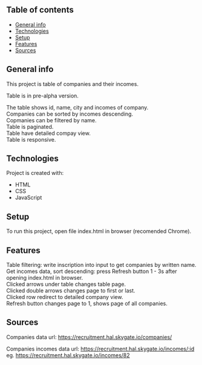 ## Table of contents
* [General info](#general-info)
* [Technologies](#technologies)
* [Setup](#setup)
* [Features](#features)
* [Sources](#sources)

## General info
This project is table of companies and their incomes.

Table is in pre-alpha version.

The table shows id, name, city and incomes of company. <br/>
Companies can be sorted by incomes descending. <br/>
Copmanies can be filtered by name. <br/>
Table is paginated. <br/>
Table have detailed compay view. <br/>
Table is responsive.

## Technologies
Project is created with:
* HTML
* CSS
* JavaScript

## Setup
To run this project, open file index.html in browser (recomended Chrome).

## Features
Table filtering: write inscription into input to get companies by written name. <br/>
Get incomes data, sort descending: press Refresh button 1 - 3s after opening index.html in browser. <br/>
Clicked arrows under table changes table page. <br/>
Clicked double arrows changes page to first or last. <br/>
Clicked row redirect to detailed company view. <br/>
Refresh button changes page to 1, shows page of all companies. <br/>

## Sources
Companies data url:
https://recruitment.hal.skygate.io/companies/

Companies incomes data url:
https://recruitment.hal.skygate.io/incomes/:id <br/>
eg. https://recruitment.hal.skygate.io/incomes/82